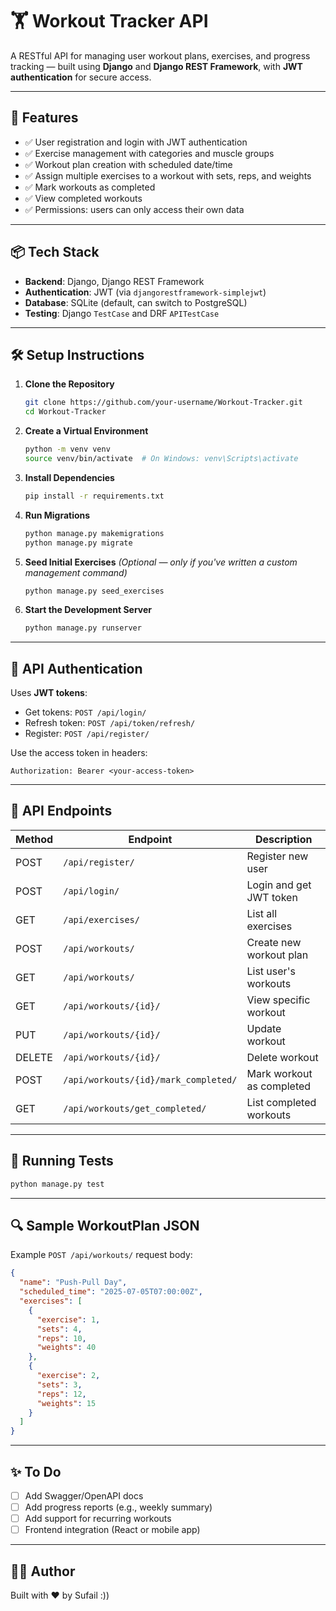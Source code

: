 # 🏋️ Workout Tracker API

A RESTful API for managing user workout plans, exercises, and progress tracking — built using **Django** and **Django REST Framework**, with **JWT authentication** for secure access.

---

## 🚀 Features

- ✅ User registration and login with JWT authentication  
- ✅ Exercise management with categories and muscle groups  
- ✅ Workout plan creation with scheduled date/time  
- ✅ Assign multiple exercises to a workout with sets, reps, and weights  
- ✅ Mark workouts as completed  
- ✅ View completed workouts  
- ✅ Permissions: users can only access their own data  

---

## 📦 Tech Stack

- **Backend**: Django, Django REST Framework  
- **Authentication**: JWT (via `djangorestframework-simplejwt`)  
- **Database**: SQLite (default, can switch to PostgreSQL)  
- **Testing**: Django `TestCase` and DRF `APITestCase`  

---

## 🛠️ Setup Instructions

1. **Clone the Repository**  
   ```bash
   git clone https://github.com/your-username/Workout-Tracker.git
   cd Workout-Tracker
   ```

2. **Create a Virtual Environment**
   ```bash
   python -m venv venv
   source venv/bin/activate  # On Windows: venv\Scripts\activate
   ```

3. **Install Dependencies**
   ```bash
   pip install -r requirements.txt
   ```

4. **Run Migrations**
   ```bash
   python manage.py makemigrations
   python manage.py migrate
   ```

5. **Seed Initial Exercises**
   *(Optional — only if you've written a custom management command)*
   ```bash
   python manage.py seed_exercises
   ```

6. **Start the Development Server**
   ```bash
   python manage.py runserver
   ```

---

## 🔐 API Authentication

Uses **JWT tokens**:

* Get tokens: `POST /api/login/`
* Refresh token: `POST /api/token/refresh/`
* Register: `POST /api/register/`

Use the access token in headers:

```http
Authorization: Bearer <your-access-token>
```

---

## 📡 API Endpoints

| Method | Endpoint                             | Description               |
| ------ | ------------------------------------ | ------------------------- |
| POST   | `/api/register/`                     | Register new user         |
| POST   | `/api/login/`                        | Login and get JWT token   |
| GET    | `/api/exercises/`                    | List all exercises        |
| POST   | `/api/workouts/`                     | Create new workout plan   |
| GET    | `/api/workouts/`                     | List user's workouts      |
| GET    | `/api/workouts/{id}/`                | View specific workout     |
| PUT    | `/api/workouts/{id}/`                | Update workout            |
| DELETE | `/api/workouts/{id}/`                | Delete workout            |
| POST   | `/api/workouts/{id}/mark_completed/` | Mark workout as completed |
| GET    | `/api/workouts/get_completed/`       | List completed workouts   |

---

## 🧪 Running Tests

```bash
python manage.py test
```

---

## 🔍 Sample WorkoutPlan JSON

Example `POST /api/workouts/` request body:

```json
{
  "name": "Push-Pull Day",
  "scheduled_time": "2025-07-05T07:00:00Z",
  "exercises": [
    {
      "exercise": 1,
      "sets": 4,
      "reps": 10,
      "weights": 40
    },
    {
      "exercise": 2,
      "sets": 3,
      "reps": 12,
      "weights": 15
    }
  ]
}
```

---

## ✨ To Do

* [ ] Add Swagger/OpenAPI docs
* [ ] Add progress reports (e.g., weekly summary)
* [ ] Add support for recurring workouts
* [ ] Frontend integration (React or mobile app)

---

## 👨‍💻 Author

Built with ❤️ by Sufail :))
